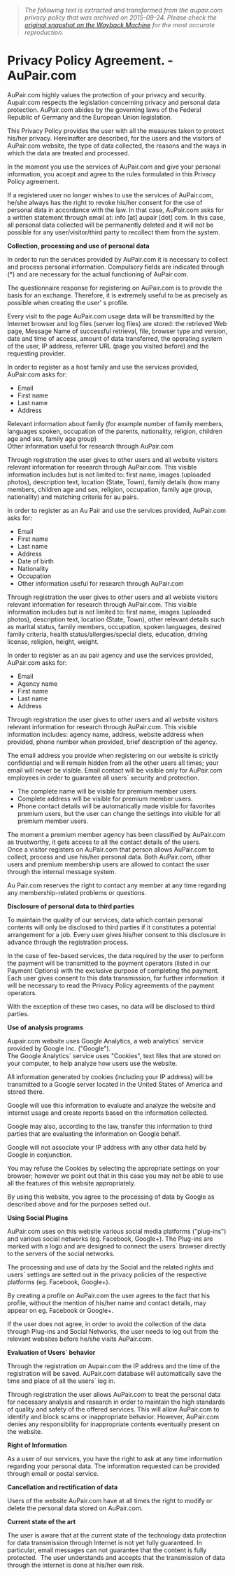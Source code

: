 > *The following text is extracted and transformed from the aupair.com privacy policy that was archived on 2015-09-24. Please check the [original snapshot on the Wayback Machine](https://web.archive.org/web/20150924060257id_/http%3A//www.aupair.com/en/p-privacy-policy.php) for the most accurate reproduction.*

# Privacy Policy Agreement. - AuPair.com

AuPair.com highly values the protection of your privacy and security. Aupair.com respects the legislation concerning privacy and personal data protection. AuPair.com abides by the governing laws of the Federal Republic of Germany and the European Union legislation.

This Privacy Policy provides the user with all the measures taken to protect his/her privacy. Hereinafter are described, for the users and the visitors of AuPair.com website, the type of data collected, the reasons and the ways in which the data are treated and processed.

In the moment you use the services of AuPair.com and give your personal information, you accept and agree to the rules formulated in this Privacy Policy agreement.

If a registered user no longer wishes to use the services of AuPair.com, he/she always has the right to revoke his/her consent for the use of personal data in accordance with the law. In that case, AuPair.com asks for a written statement through email at: info [at] aupair [dot] com. In this case, all personal data collected will be permanently deleted and it will not be possible for any user/visitor/third party to recollect them from the system.  

**Collection, processing and use of personal data**

In order to run the services provided by AuPair.com it is necessary to collect and process personal information. Compulsory fields are indicated through (*) and are necessary for the actual functioning of AuPair.com.

The questionnaire response for registering on AuPair.com is to provide the basis for an exchange. Therefore, it is extremely useful to be as precisely as possible when creating the user' s profile.

Every visit to the page AuPair.com usage data will be transmitted by the Internet browser and log files (server log files) are stored: the retrieved Web page, Message Name of successful retrieval, file, browser type and version, date and time of access, amount of data transferred, the operating system of the user, IP address, referrer URL (page you visited before) and the requesting provider.

In order to register as a host family and use the services provided, AuPair.com asks for: 

  * Email
  * First name
  * Last name
  * Address



Relevant information about family (for example number of family members, languages spoken, occupation of the parents, nationality, religion, children age and sex, family age group)  
Other information useful for research through AuPair.com

Through registration the user gives to other users and all website visitors relevant information for research through AuPair.com. This visible information includes but is not limited to: first name, images (uploaded photos), description text, location (State, Town), family details (how many members, children age and sex, religion, occupation, family age group, nationality) and matching criteria for au pairs.

In order to register as an Au Pair and use the services provided, AuPair.com asks for: 

  * Email
  * First name
  * Last name
  * Address
  * Date of birth
  * Nationality
  * Occupation
  * Other information useful for research through AuPair.com



Through registration the user gives to other users and all webiste visitors relevant information for research through AuPair.com. This visible information includes but is not limited to: first name, images (uploaded photos), description text, location (State, Town), other relevant details such as marital status, family members, occupation, spoken languages, desired family criteria, health status/allergies/special diets, education, driving license, religion, height, weight.

In order to register as an au pair agency and use the services provided, AuPair.com asks for: 

  * Email
  * Agency name
  * First name
  * Last name
  * Address



Through registration the user gives to other users and all website visitors relevant information for research through AuPair.com. This visible information includes: agency name, address, website address when provided, phone number when provided, brief description of the agency.

The email address you provide when registering on our website is strictly confidential and will remain hidden from all the other users all times; your email will never be visible. Email contact will be visible only for AuPair.com employees in order to guarantee all users´ security and protection.

  * The complete name will be visible for premium member users.
  * Complete address will be visible for premium member users.
  * Phone contact details will be automatically made visible for favorites premium users, but the user can change the settings into visible for all premium member users.



The moment a premium member agency has been classified by AuPair.com as trustworthy, it gets access to all the contact details of the users.  
Once a visitor registers on AuPair.com that person allows AuPair.com to collect, process and use his/her personal data. Both AuPair.com, other users and premium membership users are allowed to contact the user through the internal message system.

Au Pair.com reserves the right to contact any member at any time regarding any membership-related problems or questions.

**Disclosure of personal data to third parties**

To maintain the quality of our services, data which contain personal contents will only be disclosed to third parties if it constitutes a potential arrangement for a job. Every user gives his/her consent to this disclosure in advance through the registration process.

In the case of fee-based services, the data required by the user to perform the payment will be transmitted to the payment operators (listed in our Payment Options) with the exclusive purpose of completing the payment. Each user gives consent to this data transmission, for further information  it will be necessary to read the Privacy Policy agreements of the payment operators.

With the exception of these two cases, no data will be disclosed to third parties.

**Use of analysis programs**

Aupair.com website uses Google Analytics, a web analytics´ service provided by Google Inc. ("Google").  
The Google Analytics´ service uses "Cookies", text files that are stored on your computer, to help analyze how users use the website.

All information generated by cookies (including your IP address) will be transmitted to a Google server located in the United States of America and stored there.

Google will use this information to evaluate and analyze the website and internet usage and create reports based on the information collected.

Google may also, according to the law, transfer this information to third parties that are evaluating the information on Google behalf.

Google will not associate your IP address with any other data held by Google in conjunction.

You may refuse the Cookies by selecting the appropriate settings on your browser; however we point out that in this case you may not be able to use all the features of this website appropriately.

By using this website, you agree to the processing of data by Google as described above and for the purposes setted out.

**Using Social Plugins**

AuPair.com uses on this website various social media platforms ("plug-ins") and various social networks (eg. Facebook, Google+). The Plug-ins are marked with a logo and are designed to connect the users´ browser directly to the servers of the social networks.

The processing and use of data by the Social and the related rights and users´ settings are setted out in the privacy policies of the respective platforms (eg. Facebook, Google+).

By creating a profile on AuPair.com the user agrees to the fact that his profile, without the mention of his/her name and contact details, may appear on eg. Facebook or Google+.

If the user does not agree, in order to avoid the collection of the data through Plug-ins and Social Networks, the user needs to log out from the relevant websites before he/she visits AuPair.com.

**Evaluation of Users´ behavior**

Through the registration on Aupair.com the IP address and the time of the registration will be saved. AuPair.com database will automatically save the time and place of all the users´ log in.

Through registration the user allows AuPair.com to treat the personal data for necessary analysis and research in order to maintain the high standards of quality and safety of the offered services. This will allow AuPair.com to identify and block scams or inappropriate behavior. However, AuPair.com denies any responsibility for inappropriate contents eventually present on the website.

**Right of Information**

As a user of our services, you have the right to ask at any time information regarding your personal data. The information requested can be provided through email or postal service.

**Cancellation and rectification of data**

Users of the website AuPair.com have at all times the right to modify or delete the personal data stored on AuPair.com.

**Current state of the art**

The user is aware that at the current state of the technology data protection for data transmission through Internet is not yet fully guaranteed. In particular, email messages can not guarantee that the content is fully protected.  The user understands and accepts that the transmission of data through the internet is done at his/her own risk.
